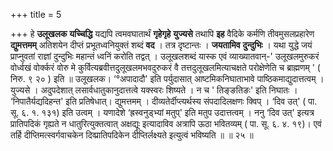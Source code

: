 +++
title = 5

+++
हे **उलूखलक** **यच्चिद्धि** यद्यपि त्वमवघातार्थं **गृहेगृहे** **युज्यसे** तथापि **इह** वैदिके कर्मणि तीवमुसलप्रहारेण **द्युमत्तमम्** अतिशयेन दीप्तं प्रभूतध्वनियुक्तं शब्दं **वद** । तत्र दृष्टान्तः । **जयतामिव** **दुन्दुभिः** । यथा युद्धे जयं प्राप्नुवतां राज्ञां दुन्दुभिः महान्तं ध्वनिं करोति तद्वत् । उलूखलशब्दं यास्क एवं व्याख्यातवान्-' उलूखलमुरुकरं वोर्ध्वखं वोर्क्करं वोरु मे कुर्वित्यब्रवीत्तदुलूखलमभवदुरुकरं वै तत्तदुलूखलमित्याचक्षते परोक्षेणेति च ब्राह्मणम् ' ( निरु. ९ २० ) इति ॥ उलूखलक। ‘°अपादादौ' इति पर्युदासात् आष्टमिकनिघाताभावे पाष्ठिकमाद्युदात्तत्वम् । युज्यसे । अदुपदेशात् लसार्वधातुकानुदात्तत्वे यक्स्वरः शिष्यते । न च ' तिङ्ङतिङः' इति निघातः । ‘निपातैर्यद्यदिहन्त' इति प्रतिषेधात्। द्युमत्तमम् । दीव्यतेर्दीप्त्यर्थस्य संपदादिलक्षणः क्विप् । ‘दिव उत्' ( पा. सू. ६. १. १३१) इति उत्वम् । यणादेशे ‘ह्रस्वनुड्भ्यां मतुप्' इति मतुप उदात्तत्वम् । ननु ‘दिव उत्' इत्यत्र प्रातिपदिकं गृह्यते न धातुरित्युक्तत्वात् अक्षद्यूः इत्यादाविव अत्रापि ऊठा भवितव्यम् ( पा. सू. ६. ४. १९)। एवं तर्हि दीप्तिमत्स्वर्गवाचकेन दिव्प्रातिपदिकेन दीप्तिर्लक्ष्यते इत्युत्वं भविष्यति ॥ ॥ २५ ॥